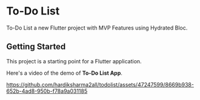 # To-Do List

To-Do List a new Flutter project with MVP Features using Hydrated Bloc.

## Getting Started

This project is a starting point for a Flutter application.

Here's a video of the demo of **To-Do List App**.


https://github.com/hardiksharma2all/todolist/assets/47247599/8669b938-652b-4ad8-950b-f78a9a031185


